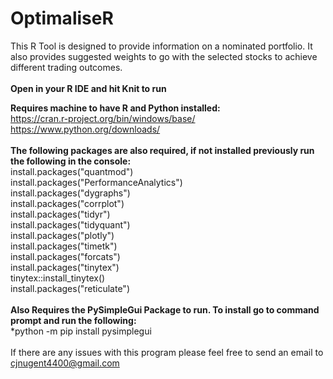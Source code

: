 # OptimaliseR
This R Tool is designed to provide information on a nominated portfolio. It also provides suggested weights to go with the selected stocks to achieve different trading outcomes.<br/>
<br/>
**Open in your R IDE and hit Knit to run** <br/>

**Requires machine to have R and Python installed:**  <br/>
https://cran.r-project.org/bin/windows/base/   <br/>
https://www.python.org/downloads/   <br/>
<br/>
**The following packages are also required, if not installed previously run the following in the console:**  <br/>
    install.packages("quantmod")  <br/>
    install.packages("PerformanceAnalytics")  <br/>
    install.packages("dygraphs")  <br/>
    install.packages("corrplot")  <br/>
    install.packages("tidyr")  <br/>
    install.packages("tidyquant")  <br/>
    install.packages("plotly")  <br/>
    install.packages("timetk")  <br/>
    install.packages("forcats")  <br/>
    install.packages("tinytex")  <br/>
    tinytex::install_tinytex()   <br/>
    install.packages("reticulate")  <br/>
<br/>
**Also Requires the PySimpleGui Package to run. To install go to command prompt and run the following:**  <br/>
   *python -m pip install pysimplegui  <br/>
<br/>
If there are any issues with this program please feel free to send an email to cjnugent4400@gmail.com
